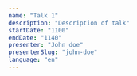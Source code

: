 ```yaml
---
name: "Talk 1"
description: "Description of talk"
startDate: "1100"
endDate: "1140"
presenter: "John doe"
presenterSlug: "john-doe"
language: "en"
---
```

